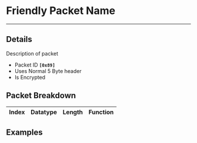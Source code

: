 # Friendly Packet Name #

---


## Details ##

Description of packet
  * Packet ID **`[0x89]`**
  * Uses Normal 5 Byte header
  * Is Encrypted

## Packet Breakdown ##
| Index | Datatype | Length | Function |
|:------|:---------|:-------|:---------|

## Examples ##